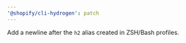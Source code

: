 ```yaml
---
'@shopify/cli-hydrogen': patch
---
```


Add a newline after the `h2` alias created in ZSH/Bash profiles.
